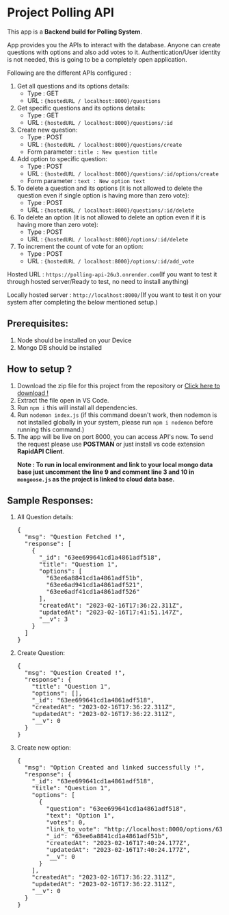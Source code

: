 # Project Polling API

<p>This app is a <strong>Backend build for Polling System</strong>. </p>
<p>App provides you the APIs to interact with the database. Anyone can create questions with options and also add votes to it. Authentication/User identity is not needed, this is going to be a completely open application.</p>

<p>Following are the different APIs configured :</p>

<ol>
<li>Get all questions and its options details:
  <ul>
  <li>Type : GET</li>
  <li>URL : <code>{hostedURL / localhost:8000}/questions</code></li>
  </ul>
</li>
<li>Get specific questions and its options details:
  <ul>
  <li>Type : GET</li>
  <li>URL : <code>{hostedURL / localhost:8000}/questions/:id</code></li>
  </ul>
</li>
<li>Create new question:
  <ul>
  <li>Type : POST</li>
  <li>URL : <code>{hostedURL / localhost:8000}/questions/create</code></li>
  <li>Form parameter : <code>title : New question title</code></li>
  </ul>
</li>
<li>Add option to specific question:
  <ul>
  <li>Type : POST</li>
  <li>URL : <code>{hostedURL / localhost:8000}/questions/:id/options/create</code></li>
  <li>Form parameter : <code>text : New option text</code></li>
  </ul>
</li>
<li>To delete a question and its options (it is not allowed to delete the question even if single option is having more than zero vote):
  <ul>
  <li>Type : POST</li>
  <li>URL : <code>{hostedURL / localhost:8000}/questions/:id/delete</code></li>
  </ul>
</li>
<li>To delete an option (it is not allowed to delete an option even if it is having more than zero vote):
  <ul>
  <li>Type : POST</li>
  <li>URL : <code>{hostedURL / localhost:8000}/options/:id/delete</code></li>
  </ul>
</li>
<li>To increment the count of vote for an option:
  <ul>
  <li>Type : POST</li>
  <li>URL : <code>{hostedURL / localhost:8000}/options/:id/add_vote</code></li>
  </ul>
</li>

</ol>

<p>Hosted URL : <code>https://polling-api-26u3.onrender.com</code>(If you want to test it through hosted server/Ready to test, no need to install anything)</p>
<p>Locally hosted server : <code>http://localhost:8000/</code>(If you want to test it on your system after completing the below mentioned setup.)</p>

<h2>Prerequisites:</h2>
  <ol>
    <li>Node should be installed on your Device</li>
    <li>Mongo DB should be installed</li>
  </ol>
 
<h2>How to setup ?</h2>
  <ol>
    <li>Download the zip file for this project from the repository or <a href="https://github.com/9Yogesh9/Csv-Parser/archive/refs/heads/main.zip">Click here to download !</a></li>
    <li>Extract the file open in VS Code.</li>
    <li>Run <code>npm i</code> this will install all dependencies.</li>
    <li>Run <code>nodemon index.js</code> (if this command doesn't work, then nodemon is not installed globally in your system, please run <code>npm i nodemon</code> before running this command.)</li>
    <li>The app will be live on port 8000, you can access API's now. To send the request please use <strong>POSTMAN</strong> or just install vs code extension <strong>RapidAPI Client</strong>.</li>
    <p><strong>Note : To run in local environment and link to your local mongo data base just uncomment the line 9 and comment line 3 and 10 in <code>mongoose.js</code> as the project is linked to cloud data base.</strong></p>
  </ol>
  
<h2>Sample Responses:</h2>
<ol>

<li>All Question details:
<pre>
{
  "msg": "Question Fetched !",
  "response": [
    {
      "_id": "63ee699641cd1a4861adf518",
      "title": "Question 1",
      "options": [
        "63ee6a8841cd1a4861adf51b",
        "63ee6ad941cd1a4861adf521",
        "63ee6adf41cd1a4861adf526"
      ],
      "createdAt": "2023-02-16T17:36:22.311Z",
      "updatedAt": "2023-02-16T17:41:51.147Z",
      "__v": 3
    }
  ]
}
</pre>
</li>

<li>Create Question:
<pre>{
  "msg": "Question Created !",
  "response": {
    "title": "Question 1",
    "options": [],
    "_id": "63ee699641cd1a4861adf518",
    "createdAt": "2023-02-16T17:36:22.311Z",
    "updatedAt": "2023-02-16T17:36:22.311Z",
    "__v": 0
  }
}</pre>
</li>

<li>Create new option:
<pre>
{
  "msg": "Option Created and linked successfully !",
  "response": {
    "_id": "63ee699641cd1a4861adf518",
    "title": "Question 1",
    "options": [
      {
        "question": "63ee699641cd1a4861adf518",
        "text": "Option 1",
        "votes": 0,
        "link_to_vote": "http://localhost:8000/options/63ee6a8841cd1a4861adf51b/add_vote",
        "_id": "63ee6a8841cd1a4861adf51b",
        "createdAt": "2023-02-16T17:40:24.177Z",
        "updatedAt": "2023-02-16T17:40:24.177Z",
        "__v": 0
      }
    ],
    "createdAt": "2023-02-16T17:36:22.311Z",
    "updatedAt": "2023-02-16T17:36:22.311Z",
    "__v": 0
  }
}
</pre>
</li>

</ol>

